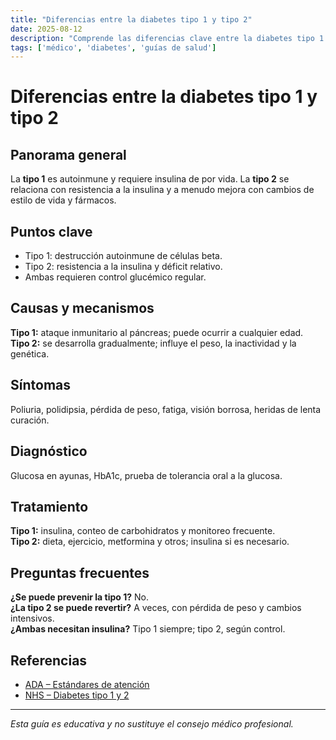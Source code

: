```yaml
---
title: "Diferencias entre la diabetes tipo 1 y tipo 2"
date: 2025-08-12
description: "Comprende las diferencias clave entre la diabetes tipo 1 y la tipo 2: causas, síntomas y tratamiento."
tags: ['médico', 'diabetes', 'guías de salud']
---
```


# Diferencias entre la diabetes tipo 1 y tipo 2

## Panorama general
La **tipo 1** es autoinmune y requiere insulina de por vida. La **tipo 2** se relaciona con resistencia a la insulina y a menudo mejora con cambios de estilo de vida y fármacos.

## Puntos clave
- Tipo 1: destrucción autoinmune de células beta.
- Tipo 2: resistencia a la insulina y déficit relativo.
- Ambas requieren control glucémico regular.

## Causas y mecanismos
**Tipo 1:** ataque inmunitario al páncreas; puede ocurrir a cualquier edad.  
**Tipo 2:** se desarrolla gradualmente; influye el peso, la inactividad y la genética.

## Síntomas
Poliuria, polidipsia, pérdida de peso, fatiga, visión borrosa, heridas de lenta curación.

## Diagnóstico
Glucosa en ayunas, HbA1c, prueba de tolerancia oral a la glucosa.

## Tratamiento
**Tipo 1:** insulina, conteo de carbohidratos y monitoreo frecuente.  
**Tipo 2:** dieta, ejercicio, metformina y otros; insulina si es necesario.

## Preguntas frecuentes
**¿Se puede prevenir la tipo 1?** No.  
**¿La tipo 2 se puede revertir?** A veces, con pérdida de peso y cambios intensivos.  
**¿Ambas necesitan insulina?** Tipo 1 siempre; tipo 2, según control.


## Referencias
- [ADA – Estándares de atención](https://diabetes.org/diabetes/a1c)
- [NHS – Diabetes tipo 1 y 2](https://www.nhs.uk/conditions/diabetes/)

---

*Esta guía es educativa y no sustituye el consejo médico profesional.*
